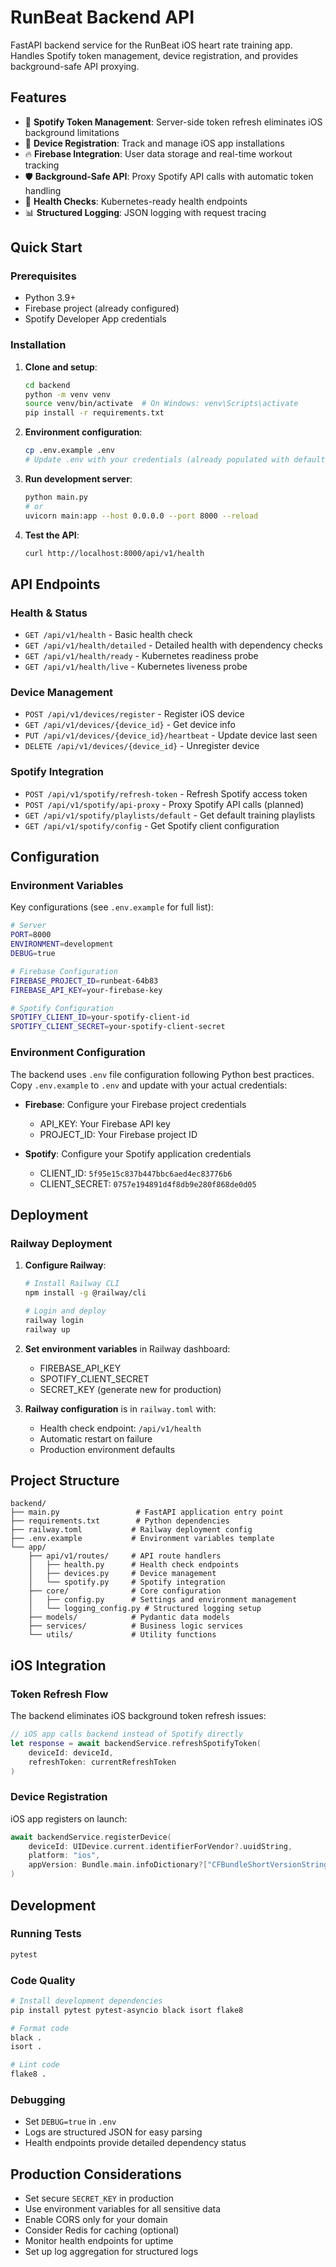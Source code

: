# RunBeat Backend API

FastAPI backend service for the RunBeat iOS heart rate training app. Handles Spotify token management, device registration, and provides background-safe API proxying.

## Features

- 🎵 **Spotify Token Management**: Server-side token refresh eliminates iOS background limitations
- 📱 **Device Registration**: Track and manage iOS app installations
- 🔥 **Firebase Integration**: User data storage and real-time workout tracking
- 🛡️ **Background-Safe API**: Proxy Spotify API calls with automatic token handling
- 🏥 **Health Checks**: Kubernetes-ready health endpoints
- 📊 **Structured Logging**: JSON logging with request tracing

## Quick Start

### Prerequisites

- Python 3.9+
- Firebase project (already configured)
- Spotify Developer App credentials

### Installation

1. **Clone and setup**:
   ```bash
   cd backend
   python -m venv venv
   source venv/bin/activate  # On Windows: venv\Scripts\activate
   pip install -r requirements.txt
   ```

2. **Environment configuration**:
   ```bash
   cp .env.example .env
   # Update .env with your credentials (already populated with defaults)
   ```

3. **Run development server**:
   ```bash
   python main.py
   # or
   uvicorn main:app --host 0.0.0.0 --port 8000 --reload
   ```

4. **Test the API**:
   ```bash
   curl http://localhost:8000/api/v1/health
   ```

## API Endpoints

### Health & Status
- `GET /api/v1/health` - Basic health check
- `GET /api/v1/health/detailed` - Detailed health with dependency checks
- `GET /api/v1/health/ready` - Kubernetes readiness probe
- `GET /api/v1/health/live` - Kubernetes liveness probe

### Device Management
- `POST /api/v1/devices/register` - Register iOS device
- `GET /api/v1/devices/{device_id}` - Get device info
- `PUT /api/v1/devices/{device_id}/heartbeat` - Update device last seen
- `DELETE /api/v1/devices/{device_id}` - Unregister device

### Spotify Integration
- `POST /api/v1/spotify/refresh-token` - Refresh Spotify access token
- `POST /api/v1/spotify/api-proxy` - Proxy Spotify API calls (planned)
- `GET /api/v1/spotify/playlists/default` - Get default training playlists
- `GET /api/v1/spotify/config` - Get Spotify client configuration

## Configuration

### Environment Variables

Key configurations (see `.env.example` for full list):

```bash
# Server
PORT=8000
ENVIRONMENT=development
DEBUG=true

# Firebase Configuration
FIREBASE_PROJECT_ID=runbeat-64b83
FIREBASE_API_KEY=your-firebase-key

# Spotify Configuration
SPOTIFY_CLIENT_ID=your-spotify-client-id
SPOTIFY_CLIENT_SECRET=your-spotify-client-secret
```

### Environment Configuration

The backend uses `.env` file configuration following Python best practices. 
Copy `.env.example` to `.env` and update with your actual credentials:

- **Firebase**: Configure your Firebase project credentials
  - API_KEY: Your Firebase API key
  - PROJECT_ID: Your Firebase project ID

- **Spotify**: Configure your Spotify application credentials
  - CLIENT_ID: `5f95e15c837b447bbc6aed4ec83776b6`
  - CLIENT_SECRET: `0757e194891d4f8db9e280f868de0d05`

## Deployment

### Railway Deployment

1. **Configure Railway**:
   ```bash
   # Install Railway CLI
   npm install -g @railway/cli
   
   # Login and deploy
   railway login
   railway up
   ```

2. **Set environment variables** in Railway dashboard:
   - FIREBASE_API_KEY
   - SPOTIFY_CLIENT_SECRET
   - SECRET_KEY (generate new for production)

3. **Railway configuration** is in `railway.toml` with:
   - Health check endpoint: `/api/v1/health`
   - Automatic restart on failure
   - Production environment defaults

## Project Structure

```
backend/
├── main.py                 # FastAPI application entry point
├── requirements.txt        # Python dependencies
├── railway.toml           # Railway deployment config
├── .env.example           # Environment variables template
└── app/
    ├── api/v1/routes/     # API route handlers
    │   ├── health.py      # Health check endpoints
    │   ├── devices.py     # Device management
    │   └── spotify.py     # Spotify integration
    ├── core/              # Core configuration
    │   ├── config.py      # Settings and environment management
    │   └── logging_config.py # Structured logging setup
    ├── models/            # Pydantic data models
    ├── services/          # Business logic services
    └── utils/             # Utility functions
```

## iOS Integration

### Token Refresh Flow

The backend eliminates iOS background token refresh issues:

```swift
// iOS app calls backend instead of Spotify directly
let response = await backendService.refreshSpotifyToken(
    deviceId: deviceId,
    refreshToken: currentRefreshToken
)
```

### Device Registration

iOS app registers on launch:
```swift
await backendService.registerDevice(
    deviceId: UIDevice.current.identifierForVendor?.uuidString,
    platform: "ios",
    appVersion: Bundle.main.infoDictionary?["CFBundleShortVersionString"]
)
```

## Development

### Running Tests
```bash
pytest
```

### Code Quality
```bash
# Install development dependencies
pip install pytest pytest-asyncio black isort flake8

# Format code
black .
isort .

# Lint code
flake8 .
```

### Debugging
- Set `DEBUG=true` in `.env`
- Logs are structured JSON for easy parsing
- Health endpoints provide detailed dependency status

## Production Considerations

- Set secure `SECRET_KEY` in production
- Use environment variables for all sensitive data
- Enable CORS only for your domain
- Consider Redis for caching (optional)
- Monitor health endpoints for uptime
- Set up log aggregation for structured logs